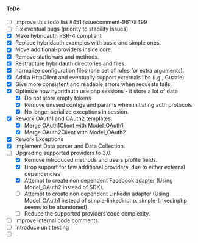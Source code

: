 #### ToDo

- [ ] Improve this todo list #451 issuecomment-96178499
- [ ] Fix eventual bugs (priority to stability issues)
- [x] Make hybridauth PSR-4 compliant
- [x] Replace hybridauth examples with basic and simple ones.
- [x] Move additional-providers inside core.
- [x] Remove static vars and methods.
- [x] Restructure hybridauth directories and files.
- [x] normalize configuration files (one set of rules for extra arguments). 
- [x] Add a HttpClient and eventually support externals libs (i.g., Guzzle)
- [x] Give more consistent and readable errors when requests fails. 
- [x] Optimize how hybridauth use php sessions - it store a lot of data
    - [x] Do not store empty tokens
    - [x] Remove unused configs and params when initiating auth protocols
    - [x] No longer serialize exceptions in session.
- [x] Rework OAuth1 and OAuth2 templates
    - [x] Merge OAuth1Client with Model_OAuth1
    - [x] Merge OAuth2Client with Model_OAuth2
- [x] Rework Exceptions
- [x] Implement Data parser and Data Collection. 
- [ ] Upgrading supported providers to 3.0.
    - [x] Remove introduced methods and users profile fields. 
    - [x] Drop support for few additional providers, due to either external dependencies
    - [x] Attempt to create non dependent Facebook adapter (Using Model_OAuth2 instead of SDK).
    - [ ] Attempt to create non dependent Linkedin adapter (Using Model_OAuth1 instead of simple-linkedinphp. simple-linkedinphp seems to be abandoned). 
    - [ ] Reduce the supported providers code complexity.
- [ ] Improve internal code comments. 
- [ ] Introduce unit testing
- [ ] ..
